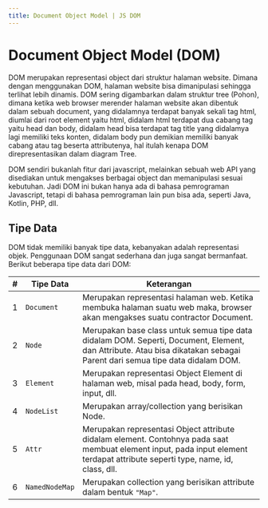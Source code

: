 ```yaml
---
title: Document Object Model | JS DOM
---
```


# Document Object Model (DOM)

DOM merupakan representasi object dari struktur halaman website. Dimana dengan menggunakan DOM, halaman website bisa dimanipulasi sehingga terlihat lebih dinamis. DOM sering digambarkan dalam struktur tree (Pohon), dimana ketika web browser merender halaman website akan dibentuk dalam sebuah document, yang didalamnya terdapat banyak sekali tag html, diumlai dari root element yaitu html, didalam html terdapat dua cabang tag yaitu head dan body, didalam head bisa terdapat tag title yang didalamya lagi memiliki teks konten, didalam body pun demikian memiliki banyak cabang atau tag beserta attributenya, hal itulah kenapa DOM direpresentasikan dalam diagram Tree. 

DOM sendiri bukanlah fitur dari javascript, melainkan sebuah web API yang disediakan untuk mengakses berbagai object dan memanipulasi sesuai kebutuhan. Jadi DOM ini bukan hanya ada di bahasa pemrograman Javascript, tetapi di bahasa pemrograman lain pun bisa ada, seperti Java, Kotlin, PHP, dll.

## Tipe Data

DOM tidak memiliki banyak tipe data, kebanyakan adalah representasi objek. Penggunaan DOM sangat sederhana dan juga sangat bermanfaat. Berikut beberapa tipe data dari DOM:

| # | Tipe Data | Keterangan |
| :-: | --------- | ---------- |
| 1 | `Document` | Merupakan representasi halaman web. Ketika membuka halaman suatu web maka, browser akan mengakses suatu contractor Document. |
| 2 | `Node` | Merupakan base class untuk semua tipe data didalam DOM. Seperti, Document, Element, dan Attribute. Atau bisa dikatakan sebagai Parent dari semua tipe data didalam DOM. |
| 3 | `Element` | Merupakan representasi Object Element di halaman web, misal pada head, body, form, input, dll. |
| 4 | `NodeList` | Merupakan array/collection yang berisikan Node. |
| 5 | `Attr` | Merupakan representasi Object attribute didalam element. Contohnya pada saat membuat element input, pada input element terdapat attribute seperti type, name, id, class, dll. |
| 6 | `NamedNodeMap` | Merupakan collection yang berisikan attribute dalam bentuk `"Map"`. |
